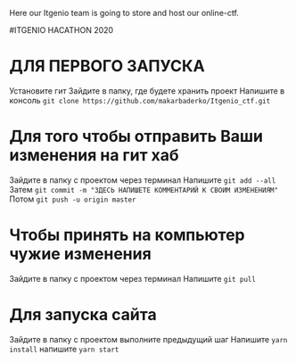 Here our Itgenio team is going to store and host our online-ctf.

#ITGENIO HACATHON 2020


# ДЛЯ ПЕРВОГО ЗАПУСКА
Установите гит
Зайдите в папку, где будете хранить проект
Напишите в консоль ` git clone https://github.com/makarbaderko/Itgenio_ctf.git `

# Для того чтобы отправить Ваши изменения на гит хаб
Зaйдите в папку с проектом через терминал
Напишите `git add --all`
Затем `git commit -m "ЗДЕСЬ НАПИШЕТЕ КОММЕНТАРИЙ К СВОИМ ИЗМЕНЕНИЯМ"`
Потом `git push -u origin master `

# Чтобы принять на компьютер чужие изменения
Зaйдите в папку с проектом через терминал
Напишите `git pull`

# Для запуска сайта
Зайдите в папку с проектом выполните предыдущий шаг
Напишите `yarn install`
напишите `yarn start`
